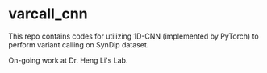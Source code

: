 # varcall_cnn
This repo contains codes for utilizing 1D-CNN (implemented by PyTorch) to perform variant calling on SynDip dataset.

On-going work at Dr. Heng Li's Lab.
